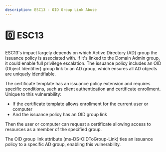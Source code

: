 ```yaml
---
description: ESC13 - OID Group Link Abuse
---
```


# 0️⃣ ESC13

ESC13's impact largely depends on which Active Directory (AD) group the issuance policy is associated with. If it's linked to the Domain Admin group, it could enable full privilege escalation. The issuance policy includes an OID (Object Identifier) group link to an AD group, which ensures all AD objects are uniquely identifiable.

The certificate template has an issuance policy extension and requires specific conditions, such as client authentication and certificate enrollment. Unique to this vulnerability:

* If the certificate template allows enrollment for the current user or computer
* And the issuance policy has an OID group link

Then the user or computer can request a certificate allowing access to resources as a member of the specified group.

The OID group link attribute (ms-DS-OIDToGroup-Link) ties an issuance policy to a specific AD group, enabling this vulnerability.
